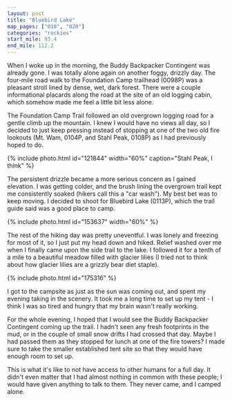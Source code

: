 ```yaml
---
layout: post
title: "Bluebird Lake"
map_pages: ["018", "020"]
categories: "rockies"
start_mile: 93.4
end_mile: 112.2
---
```


When I woke up in the morning, the Buddy Backpacker Contingent was already gone.
I was totally alone again on another foggy, drizzly day. The four-mile road walk
to the Foundation Camp trailhead (0098P)  was a pleasant stroll lined by dense,
wet, dark forest. There were a couple informational placards along the road at
the site of an old logging cabin, which somehow made me feel a little bit less
alone.

The Foundation Camp Trail followed an old overgrown logging road for a gentle
climb up the mountain. I knew I would have no views all day, so I decided to
just keep pressing instead of stopping at one of the two old fire lookouts
(Mt. Wam, 0104P, and Stahl Peak, 0108P) as I had previously hoped to do.

{% include photo.html id="121844" width="60%" caption="Stahl Peak, I think" %}

The persistent drizzle became a more serious concern as I gained elevation. I
was getting colder, and the brush lining the overgrown trail kept me
consistently soaked (hikers call this a "car wash"). My best bet was to keep
moving. I decided to shoot for Bluebird Lake (0113P), which the trail guide said
was a good place to camp.

{% include photo.html id="153637" width="60%" %}

The rest of the hiking day was pretty uneventful. I was lonely and freezing for
most of it, so I just put my head down and hiked. Relief washed over me when I
finally came upon the side trail to the lake. I followed it for a tenth of a
mile to a beautiful meadow filled with glacier lilies (I tried not to think
about how glacier lilies are a grizzly bear diet staple).

{% include photo.html id="175316" %}

I got to the campsite as just as the sun was coming out, and spent my evening
taking in the scenery. It took me a long time to set up my tent - I think I was
so tired and hungry that my brain wasn't really working.

For the whole evening, I hoped that I would see the Buddy Backpacker Contingent
coming up the trail. I hadn't seen any fresh footprints in the mud, or in the
couple of small snow drifts I had crossed that day. Maybe I had passed them as
they stopped for lunch at one of the fire towers? I made sure to take the
smaller established tent site so that they would have enough room to set up.

This is what it's like to not have access to other humans for a full day. It
didn't even matter that I had almost nothing in common with these people; I
would have given anything to talk to them. They never came, and I camped alone.
